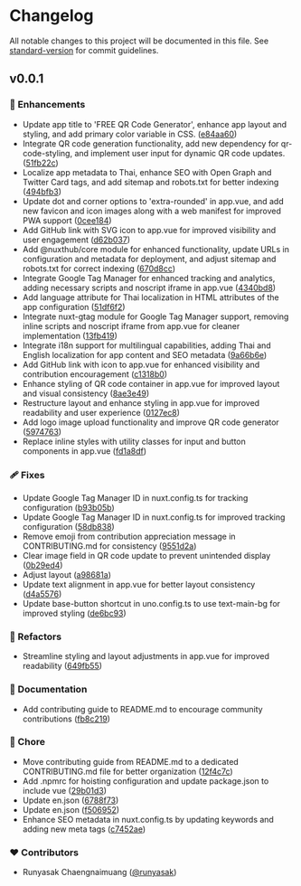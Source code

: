 # Changelog

All notable changes to this project will be documented in this file. See [standard-version](https://github.com/conventional-changelog/standard-version) for commit guidelines.
## v0.0.1


### 🚀 Enhancements

- Update app title to 'FREE QR Code Generator', enhance app layout and styling, and add primary color variable in CSS. ([e84aa60](https://github.com/runyasak/free-qr-code-generator/commit/e84aa60))
- Integrate QR code generation functionality, add new dependency for qr-code-styling, and implement user input for dynamic QR code updates. ([51fb22c](https://github.com/runyasak/free-qr-code-generator/commit/51fb22c))
- Localize app metadata to Thai, enhance SEO with Open Graph and Twitter Card tags, and add sitemap and robots.txt for better indexing ([494bfb3](https://github.com/runyasak/free-qr-code-generator/commit/494bfb3))
- Update dot and corner options to 'extra-rounded' in app.vue, and add new favicon and icon images along with a web manifest for improved PWA support ([0cee184](https://github.com/runyasak/free-qr-code-generator/commit/0cee184))
- Add GitHub link with SVG icon to app.vue for improved visibility and user engagement ([d62b037](https://github.com/runyasak/free-qr-code-generator/commit/d62b037))
- Add @nuxthub/core module for enhanced functionality, update URLs in configuration and metadata for deployment, and adjust sitemap and robots.txt for correct indexing ([670d8cc](https://github.com/runyasak/free-qr-code-generator/commit/670d8cc))
- Integrate Google Tag Manager for enhanced tracking and analytics, adding necessary scripts and noscript iframe in app.vue ([4340bd8](https://github.com/runyasak/free-qr-code-generator/commit/4340bd8))
- Add language attribute for Thai localization in HTML attributes of the app configuration ([51df6f2](https://github.com/runyasak/free-qr-code-generator/commit/51df6f2))
- Integrate nuxt-gtag module for Google Tag Manager support, removing inline scripts and noscript iframe from app.vue for cleaner implementation ([13fb419](https://github.com/runyasak/free-qr-code-generator/commit/13fb419))
- Integrate i18n support for multilingual capabilities, adding Thai and English localization for app content and SEO metadata ([9a66b6e](https://github.com/runyasak/free-qr-code-generator/commit/9a66b6e))
- Add GitHub link with icon to app.vue for enhanced visibility and contribution encouragement ([c1318b0](https://github.com/runyasak/free-qr-code-generator/commit/c1318b0))
- Enhance styling of QR code container in app.vue for improved layout and visual consistency ([8ae3e49](https://github.com/runyasak/free-qr-code-generator/commit/8ae3e49))
- Restructure layout and enhance styling in app.vue for improved readability and user experience ([0127ec8](https://github.com/runyasak/free-qr-code-generator/commit/0127ec8))
- Add logo image upload functionality and improve QR code generator ([5974763](https://github.com/runyasak/free-qr-code-generator/commit/5974763))
- Replace inline styles with utility classes for input and button components in app.vue ([fd1a8df](https://github.com/runyasak/free-qr-code-generator/commit/fd1a8df))

### 🩹 Fixes

- Update Google Tag Manager ID in nuxt.config.ts for tracking configuration ([b93b05b](https://github.com/runyasak/free-qr-code-generator/commit/b93b05b))
- Update Google Tag Manager ID in nuxt.config.ts for improved tracking configuration ([58db838](https://github.com/runyasak/free-qr-code-generator/commit/58db838))
- Remove emoji from contribution appreciation message in CONTRIBUTING.md for consistency ([9551d2a](https://github.com/runyasak/free-qr-code-generator/commit/9551d2a))
- Clear image field in QR code update to prevent unintended display ([0b29ed4](https://github.com/runyasak/free-qr-code-generator/commit/0b29ed4))
- Adjust layout ([a98681a](https://github.com/runyasak/free-qr-code-generator/commit/a98681a))
- Update text alignment in app.vue for better layout consistency ([d4a5576](https://github.com/runyasak/free-qr-code-generator/commit/d4a5576))
- Update base-button shortcut in uno.config.ts to use text-main-bg for improved styling ([de6bc93](https://github.com/runyasak/free-qr-code-generator/commit/de6bc93))

### 💅 Refactors

- Streamline styling and layout adjustments in app.vue for improved readability ([649fb55](https://github.com/runyasak/free-qr-code-generator/commit/649fb55))

### 📖 Documentation

- Add contributing guide to README.md to encourage community contributions ([fb8c219](https://github.com/runyasak/free-qr-code-generator/commit/fb8c219))

### 🏡 Chore

- Move contributing guide from README.md to a dedicated CONTRIBUTING.md file for better organization ([12f4c7c](https://github.com/runyasak/free-qr-code-generator/commit/12f4c7c))
- Add .npmrc for hoisting configuration and update package.json to include vue ([29b01d3](https://github.com/runyasak/free-qr-code-generator/commit/29b01d3))
- Update en.json ([6788f73](https://github.com/runyasak/free-qr-code-generator/commit/6788f73))
- Update en.json ([f506952](https://github.com/runyasak/free-qr-code-generator/commit/f506952))
- Enhance SEO metadata in nuxt.config.ts by updating keywords and adding new meta tags ([c7452ae](https://github.com/runyasak/free-qr-code-generator/commit/c7452ae))

### ❤️ Contributors

- Runyasak Chaengnaimuang ([@runyasak](https://github.com/runyasak))

